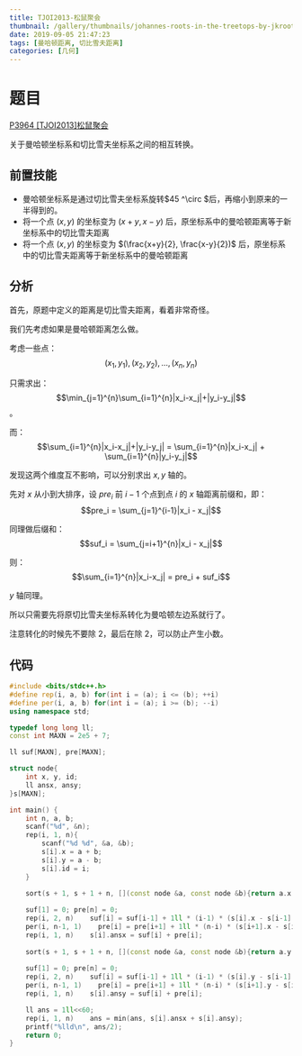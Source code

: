 ```yaml
---
title: TJOI2013-松鼠聚会
thumbnail: /gallery/thumbnails/johannes-roots-in-the-treetops-by-jkroots-d9t9p4y.jpg
date: 2019-09-05 21:47:23
tags: [曼哈顿距离, 切比雪夫距离]
categories: [几何]
---
```


# 题目

[P3964 [TJOI2013]松鼠聚会](https://www.luogu.org/problem/P3964)

关于曼哈顿坐标系和切比雪夫坐标系之间的相互转换。

<!--more-->

## 前置技能

- 曼哈顿坐标系是通过切比雪夫坐标系旋转$45 ^\circ $后，再缩小到原来的一半得到的。
- 将一个点 $(x, y)$ 的坐标变为 $(x+y, x-y)$ 后，原坐标系中的曼哈顿距离等于新坐标系中的切比雪夫距离
- 将一个点 $(x, y)$ 的坐标变为 $(\frac{x+y}{2}, \frac{x-y}{2})$ 后，原坐标系中的切比雪夫距离等于新坐标系中的曼哈顿距离

## 分析

首先，原题中定义的距离是切比雪夫距离，看着非常奇怪。

我们先考虑如果是曼哈顿距离怎么做。

考虑一些点： $$(x_1, y_1), (x_2, y_2), ... , (x_n, y_n)$$

只需求出： $$\min_{j=1}^{n}\sum_{i=1}^{n}|x_i-x_j|+|y_i-y_j|$$。

而： $$\sum_{i=1}^{n}|x_i-x_j|+|y_i-y_j| = \sum_{i=1}^{n}|x_i-x_j| + \sum_{i=1}^{n}|y_i-y_j|$$

发现这两个维度互不影响，可以分别求出 $x, y$ 轴的。

先对 $x$ 从小到大排序，设 $pre_i$ 前 $i-1$ 个点到点 $i$ 的 $x$ 轴距离前缀和，即： $$pre_i = \sum_{j=1}^{i-1}|x_i - x_j|$$

同理做后缀和： $$suf_i = \sum_{j=i+1}^{n}|x_i - x_j|$$

则： $$\sum_{i=1}^{n}|x_i-x_j| = pre_i + suf_i$$

$y$ 轴同理。

所以只需要先将原切比雪夫坐标系转化为曼哈顿左边系就行了。

注意转化的时候先不要除 $2$，最后在除 $2$，可以防止产生小数。

## 代码

~~~cpp
#include <bits/stdc++.h>
#define rep(i, a, b) for(int i = (a); i <= (b); ++i)
#define per(i, a, b) for(int i = (a); i >= (b); --i)
using namespace std;

typedef long long ll;
const int MAXN = 2e5 + 7;

ll suf[MAXN], pre[MAXN];

struct node{
    int x, y, id;
    ll ansx, ansy;
}s[MAXN];

int main() {
    int n, a, b;
    scanf("%d", &n);
    rep(i, 1, n){
        scanf("%d %d", &a, &b);
        s[i].x = a + b;
        s[i].y = a - b;
        s[i].id = i;
    }
    
    sort(s + 1, s + 1 + n, [](const node &a, const node &b){return a.x < b.x;});

    suf[1] = 0; pre[n] = 0;
    rep(i, 2, n)    suf[i] = suf[i-1] + 1ll * (i-1) * (s[i].x - s[i-1].x);
    per(i, n-1, 1)    pre[i] = pre[i+1] + 1ll * (n-i) * (s[i+1].x - s[i].x);
    rep(i, 1, n)    s[i].ansx = suf[i] + pre[i];
    
    sort(s + 1, s + 1 + n, [](const node &a, const node &b){return a.y < b.y;});
    
    suf[1] = 0; pre[n] = 0;
    rep(i, 2, n)    suf[i] = suf[i-1] + 1ll * (i-1) * (s[i].y - s[i-1].y);
    per(i, n-1, 1)    pre[i] = pre[i+1] + 1ll * (n-i) * (s[i+1].y - s[i].y);
    rep(i, 1, n)    s[i].ansy = suf[i] + pre[i];

    ll ans = 1ll<<60;
    rep(i, 1, n)    ans = min(ans, s[i].ansx + s[i].ansy);
    printf("%lld\n", ans/2);
    return 0;
}
~~~

